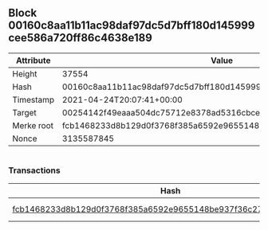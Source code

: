 ## Block 00160c8aa11b11ac98daf97dc5d7bff180d145999cee586a720ff86c4638e189

Attribute | Value
--- | ---
Height | 37554
Hash | 00160c8aa11b11ac98daf97dc5d7bff180d145999cee586a720ff86c4638e189
Timestamp | 2021-04-24T20:07:41+00:00
Target | 00254142f49eaaa504dc75712e8378ad5316cbcead634704b3734b6271167cc4
Merke root | fcb1468233d8b129d0f3768f385a6592e9655148be937f36c27c77402572a115
Nonce | 3135587845

```

```

### Transactions

Hash | Amount
--- | ---
[fcb1468233d8b129d0f3768f385a6592e9655148be937f36c27c77402572a115](fcb1468233d8b129d0f3768f385a6592e9655148be937f36c27c77402572a115.md) | 10.00000000 SKEPTI 
